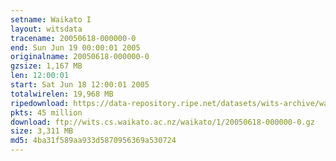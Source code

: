 ```yaml
---
setname: Waikato I
layout: witsdata
tracename: 20050618-000000-0
end: Sun Jun 19 00:00:01 2005
originalname: 20050618-000000-0
gzsize: 1,167 MB
len: 12:00:01
start: Sat Jun 18 12:00:01 2005
totalwirelen: 19,968 MB
ripedownload: https://data-repository.ripe.net/datasets/wits-archive/waikato/1/20050618-000000-0.gz
pkts: 45 million
download: ftp://wits.cs.waikato.ac.nz/waikato/1/20050618-000000-0.gz
size: 3,311 MB
md5: 4ba31f589aa933d5870956369a530724
---
```

